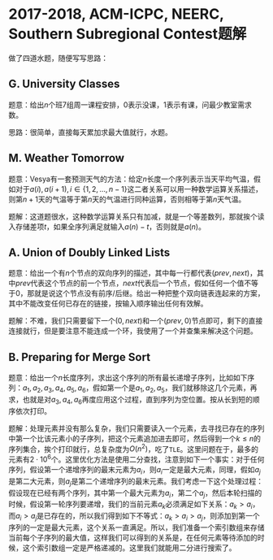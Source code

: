 # 2017-2018, ACM-ICPC, NEERC, Southern Subregional Contest题解

做了四道水题，随便写写思路：

## G. University Classes

题意：给出$n$个班7组周一课程安排，0表示没课，1表示有课，问最少教室需求数。

思路：很简单，直接每天累加求最大值就行，水题。

## M. Weather Tomorrow

题意：Vesya有一套预测天气的方法：给定$n$长度一个序列表示当天平均气温，假如对于$a(i),a(i+1),i\in \{1,2,...,n-1\}$这二者关系可以用一种数学运算关系描述，则第$n+1$天的气温等于第$n$天的气温进行同种运算，否则相等于第$n$天气温。

题解：这道题很水，这种数学运算关系只有加减，就是一个等差数列，那就挨个读入存储差项$t$，如果全序列满足就输入$a(n)-t$，否则就是$a(n)$。

## A. Union of Doubly Linked Lists

题意：给出一个有$n$个节点的双向序列的描述，其中每一行都代表$(prev, next)$，其中$prev$代表这个节点的前一个节点，$next$代表后一个节点，假如任何一个值不等于$0$，那就是说这个节点没有前序/后继。给出一种把整个双向链表连起来的方案，其中不能改变任何已存在的链接，按输入顺序输出任何有效解。

题解：不难，我们只需要留下一个$(0, next)$和一个$(prev, 0)$节点即可，剩下的直接连接就行，但是要注意不能连成一个环，我使用了一个并查集来解决这个问题。

## B. Preparing for Merge Sort

题意：给出一个$n$长度序列，求出这个序列的所有最长递增子序列，比如如下序列：$a_1,a_2,a_3,a_4,a_5,a_6$，假如第一个是$a_1,a_2,a_5$，我们就移除这几个元素，再求，也就是对$a_3,a_4,a_6$再度应用这个过程，直到序列为空位置。按从长到短的顺序依次打印。

题解：处理元素并没有那么复杂，我们只需要读入一个元素，去寻找已存在的序列中第一个比该元素小的子序列，把这个元素追加进去即可，然后得到一个$k\le n$的序列集合，挨个打印就行，总复杂度为$O(n^2)$，吃了`TLE`。这里问题在于，最多的元素有$2\cdot 10^6$个。这里优化方法是使用二分查找，注意到如下一个事实：对于任何序列，假设第一个递增序列的最末元素为$a_i$，则$a_i$一定是最大元素，同理，假如$a_j$是第二大元素，则$a_j$是第二个递增序列的最末元素。我们考虑一下这个处理过程：假设现在已经有两个序列，其中第一个最大元素为$a_i$，第二个$a_j$，然后本轮扫描的时候，假设第一轮序列要递增，我们的当前元素$a_k$必须满足如下关系：$a_k> a_i$，而$a_i>a_j$是已存在的，所以我们得到如下不等式：$a_k>a_i>a_j$，则添加到第一个序列的一定是最大元素，这个关系一直满足。所以，我们准备一个索引数组来存储当前每个子序列的最大值，这样我们可以得到的关系是，在任何元素等待添加的时候，这个索引数组一定是严格递减的。这里我们就能用二分进行搜索了。
